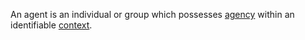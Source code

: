 An agent is an individual or group which possesses [agency](https://github.com/gcassel/Modular-Organization-Terminology/blob/master/terms/agency.md) within an identifiable [context](https://github.com/gcassel/Modular-Organization-Terminology/blob/master/terms/context.md).
